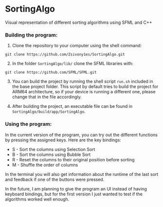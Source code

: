 # SortingAlgo
Visual representation of different sorting algorithms using SFML and C++


### Building the program:

1. Clone the repository to your computer using the shell command:
```
git clone https://github.com/Zsivony1es/SortingAlgo.git
```
2. In the folder `SortingAlgo/lib/` clone the SFML libraries with:
```
git clone https://github.com/SFML/SFML.git
```
3. You can build the project by running the shell script `run.sh` included in the base project folder.
This script by default tries to build the project for ARM64 architecture, so if your device is running a different
one, please change that in the file accordingly.

4. After building the project, an executable file can be found in `SortingAlgo/build/app/SortingAlgo`.

### Using the program:

In the current version of the program, you can try out the different functions by pressing the assigned keys.
Here are the key bindings:

+ S - Sort the columns using Selection Sort
+ B - Sort the columns using Bubble Sort
+ R - Reset the columns to their original position before sorting
+ M - Shuffle the order of columns

In the terminal you will also get information about the runtime of the last sort and feedback if one of the buttons were pressed.

In the future, I am planning to give the program an UI instead of having keyboard bindings,
but for the first version I just wanted to test if the algorithms worked well enough.
